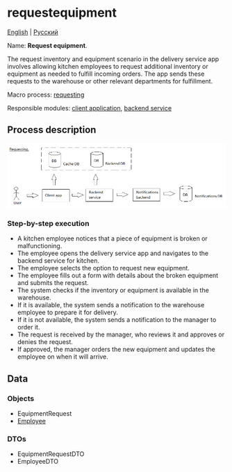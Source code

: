 # requestequipment

[English](requestequipment.md) | [Русский](requestequipment.ru.md)

Name: **Request equipment**.

The request inventory and equipment scenario in the delivery service app involves allowing kitchen employees to request additional inventory or equipment as needed to fulfill incoming orders. 
The app sends these requests to the warehouse or other relevant departments for fulfillment.

Macro process: [requesting](../../macroprocesses/requesting.md)

Responsible modules: [client application](../../frontend/kitchenclient.md), [backend service](../../backend/kitchenbackend.md)

## Process description

![requesting_overall](../../img/requesting_overall.png)

### Step-by-step execution

- A kitchen employee notices that a piece of equipment is broken or malfunctioning.
- The employee opens the delivery service app and navigates to the backend service for kitchen.
- The employee selects the option to request new equipment.
- The employee fills out a form with details about the broken equipment and submits the request.
- The system checks if the inventory or equipment is available in the warehouse.
- If it is available, the system sends a notification to the warehouse employee to prepare it for delivery.
- If it is not available, the system sends a notification to the manager to order it.
- The request is received by the manager, who reviews it and approves or denies the request.
- If approved, the manager orders the new equipment and updates the employee on when it will arrive.

## Data

### Objects

- EquipmentRequest
- [Employee](https://github.com/alexeysp11/workflow-lib/blob/main/docs/Models/Business/InformationSystem/Employee.md) 

### DTOs 

- EquipmentRequestDTO
- EmployeeDTO
